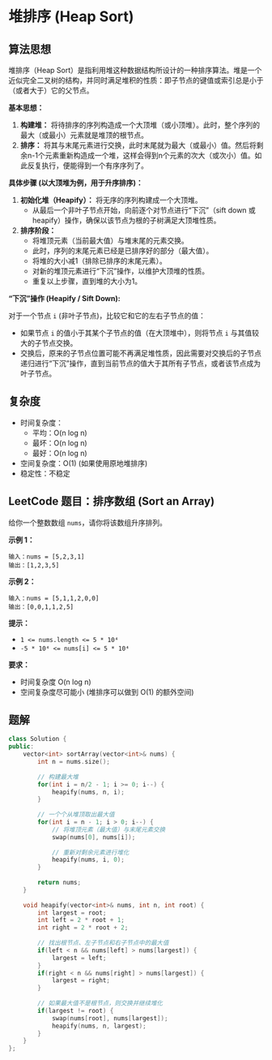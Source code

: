 # 堆排序 (Heap Sort)

## 算法思想

堆排序（Heap Sort）是指利用堆这种数据结构所设计的一种排序算法。堆是一个近似完全二叉树的结构，并同时满足堆积的性质：即子节点的键值或索引总是小于（或者大于）它的父节点。

**基本思想：**

1.  **构建堆：** 将待排序的序列构造成一个大顶堆（或小顶堆）。此时，整个序列的最大（或最小）元素就是堆顶的根节点。
2.  **排序：** 将其与末尾元素进行交换，此时末尾就为最大（或最小）值。然后将剩余n-1个元素重新构造成一个堆，这样会得到n个元素的次大（或次小）值。如此反复执行，便能得到一个有序序列了。

**具体步骤 (以大顶堆为例，用于升序排序)：**

1.  **初始化堆（Heapify）：** 将无序的序列构建成一个大顶堆。
    *   从最后一个非叶子节点开始，向前逐个对节点进行“下沉”（sift down 或 heapify）操作，确保以该节点为根的子树满足大顶堆性质。
2.  **排序阶段：**
    *   将堆顶元素（当前最大值）与堆末尾的元素交换。
    *   此时，序列的末尾元素已经是已排序好的部分（最大值）。
    *   将堆的大小减1（排除已排序的末尾元素）。
    *   对新的堆顶元素进行“下沉”操作，以维护大顶堆的性质。
    *   重复以上步骤，直到堆的大小为1。

**“下沉”操作 (Heapify / Sift Down):**

对于一个节点 `i` (非叶子节点)，比较它和它的左右子节点的值：

*   如果节点 `i` 的值小于其某个子节点的值（在大顶堆中），则将节点 `i` 与其值较大的子节点交换。
*   交换后，原来的子节点位置可能不再满足堆性质，因此需要对交换后的子节点递归进行“下沉”操作，直到当前节点的值大于其所有子节点，或者该节点成为叶子节点。

## 复杂度

-   时间复杂度：
    -   平均：O(n log n)
    -   最坏：O(n log n)
    -   最好：O(n log n)
-   空间复杂度：O(1) (如果使用原地堆排序)
-   稳定性：不稳定

## LeetCode 题目：排序数组 (Sort an Array)

给你一个整数数组 `nums`，请你将该数组升序排列。

**示例 1：**

```
输入：nums = [5,2,3,1]
输出：[1,2,3,5]
```

**示例 2：**

```
输入：nums = [5,1,1,2,0,0]
输出：[0,0,1,1,2,5]
```

**提示：**

*   `1 <= nums.length <= 5 * 10⁴`
*   `-5 * 10⁴ <= nums[i] <= 5 * 10⁴`

**要求：**
*   时间复杂度 O(n log n)
*   空间复杂度尽可能小 (堆排序可以做到 O(1) 的额外空间)

## 题解

```cpp
class Solution {
public:
    vector<int> sortArray(vector<int>& nums) {
        int n = nums.size();
        
        // 构建最大堆
        for(int i = n/2 - 1; i >= 0; i--) {
            heapify(nums, n, i);
        }
        
        // 一个个从堆顶取出最大值
        for(int i = n - 1; i > 0; i--) {
            // 将堆顶元素（最大值）与末尾元素交换
            swap(nums[0], nums[i]);
            
            // 重新对剩余元素进行堆化
            heapify(nums, i, 0);
        }
        
        return nums;
    }
    
    void heapify(vector<int>& nums, int n, int root) {
        int largest = root;
        int left = 2 * root + 1;
        int right = 2 * root + 2;
        
        // 找出根节点、左子节点和右子节点中的最大值
        if(left < n && nums[left] > nums[largest]) {
            largest = left;
        }
        if(right < n && nums[right] > nums[largest]) {
            largest = right;
        }
        
        // 如果最大值不是根节点，则交换并继续堆化
        if(largest != root) {
            swap(nums[root], nums[largest]);
            heapify(nums, n, largest);
        }
    }
};
```